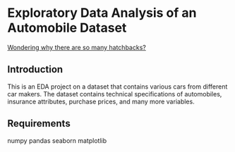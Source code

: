 # Exploratory Data Analysis of an Automobile Dataset

[Wondering why there are so many hatchbacks?](https://github.com/fortune-ncube/automobile_eda/blob/main/EDA%20Pictures/Price_Body%20Style.png)
## Introduction
This is an EDA project on a dataset that contains various cars from different car makers. 
The dataset contains technical specifications of automobiles, insurance attributes, purchase prices, and many more variables.

## Requirements
numpy
pandas
seaborn
matplotlib
